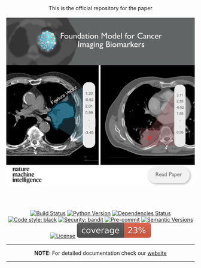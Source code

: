
<div align="center">
This is the official repository for the paper
<br/><br/>
</div>

<div style="display: flex; flex-direction: column; align-items: center;">
    <img src="./docs/assets/Header.png" style="width: 100%;"/>
    <div style="display: flex; justify-content: space-between; width: 100%;">
        <img src="./docs/assets/Mhub_image.png" style="width: 49%;"/>
        <img src="./docs/assets/Mhub_image2.png" style="width: 50%;"/>
    </div>
    <a href="https://www.nature.com/articles/s42256-024-00807-9"><img src="./docs/assets/readpaper_logo.png" style="width: 100%;"></a>
</div>

<br/><br/>
<div align="center">

[![Build Status](https://github.com/AIM-Harvard/foundation-cancer-image-biomarker/actions/workflows/build.yml/badge.svg)](https://github.com/AIM-Harvard/foundation-cancer-image-biomarker/actions/workflows/build.yml)
[![Python Version](https://img.shields.io/pypi/pyversions/foundation-cancer-image-biomarker.svg)](https://pypi.org/project/foundation-cancer-image-biomarker/)
[![Dependencies Status](https://img.shields.io/badge/dependencies-up%20to%20date-brightgreen.svg)](https://github.com/AIM-Harvard/foundation-cancer-image-biomarker/pulls?utf8=%E2%9C%93&q=is%3Apr%20author%3Aapp%2Fdependabot)
[![Code style: black](https://img.shields.io/badge/code%20style-black-000000.svg)](https://github.com/psf/black)
[![Security: bandit](https://img.shields.io/badge/security-bandit-green.svg)](https://github.com/PyCQA/bandit)
[![Pre-commit](https://img.shields.io/badge/pre--commit-enabled-brightgreen?logo=pre-commit&logoColor=white)](https://github.com/AIM-Harvard/foundation-cancer-image-biomarker/blob/master/.pre-commit-config.yaml)
[![Semantic Versions](https://img.shields.io/badge/%20%20%F0%9F%93%A6%F0%9F%9A%80-semantic--versions-e10079.svg)](https://github.com/AIM-Harvard/foundation-cancer-image-biomarker/releases)
[![License](https://img.shields.io/github/license/AIM-Harvard/foundation-cancer-image-biomarker)](https://github.com/AIM-Harvard/foundation-cancer-image-biomarker/blob/master/LICENSE)
[![Coverage](docs/assets/images/coverage.svg)](https://github.com/AIM-Harvard/foundation-cancer-image-biomarker/blob/master/docs/assets/images/coverage.svg)



---
**NOTE:**
 For detailed documentation check our [website](https://aim-harvard.github.io/foundation-cancer-image-biomarker/) 

---

</div>

